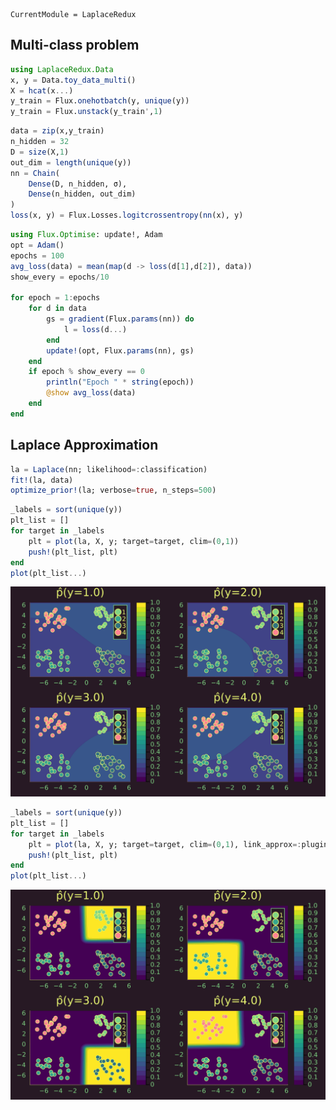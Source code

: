 
``` @meta
CurrentModule = LaplaceRedux
```

## Multi-class problem

``` julia
using LaplaceRedux.Data
x, y = Data.toy_data_multi()
X = hcat(x...)
y_train = Flux.onehotbatch(y, unique(y))
y_train = Flux.unstack(y_train',1)
```

``` julia
data = zip(x,y_train)
n_hidden = 32
D = size(X,1)
out_dim = length(unique(y))
nn = Chain(
    Dense(D, n_hidden, σ),
    Dense(n_hidden, out_dim)
)  
loss(x, y) = Flux.Losses.logitcrossentropy(nn(x), y)
```

``` julia
using Flux.Optimise: update!, Adam
opt = Adam()
epochs = 100
avg_loss(data) = mean(map(d -> loss(d[1],d[2]), data))
show_every = epochs/10

for epoch = 1:epochs
    for d in data
        gs = gradient(Flux.params(nn)) do
            l = loss(d...)
        end
        update!(opt, Flux.params(nn), gs)
    end
    if epoch % show_every == 0
        println("Epoch " * string(epoch))
        @show avg_loss(data)
    end
end
```

## Laplace Approximation

``` julia
la = Laplace(nn; likelihood=:classification)
fit!(la, data)
optimize_prior!(la; verbose=true, n_steps=500)
```

``` julia
_labels = sort(unique(y))
plt_list = []
for target in _labels
    plt = plot(la, X, y; target=target, clim=(0,1))
    push!(plt_list, plt)
end
plot(plt_list...)
```

![](multi_files/figure-commonmark/cell-7-output-1.svg)

``` julia
_labels = sort(unique(y))
plt_list = []
for target in _labels
    plt = plot(la, X, y; target=target, clim=(0,1), link_approx=:plugin)
    push!(plt_list, plt)
end
plot(plt_list...)
```

![](multi_files/figure-commonmark/cell-8-output-1.svg)
